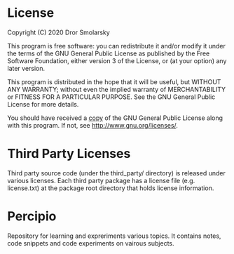 # License

Copyright (C) 2020 Dror Smolarsky

This program is free software: you can redistribute it and/or modify
it under the terms of the GNU General Public License as published by
the Free Software Foundation, either version 3 of the License, or
(at your option) any later version.

This program is distributed in the hope that it will be useful,
but WITHOUT ANY WARRANTY; without even the implied warranty of
MERCHANTABILITY or FITNESS FOR A PARTICULAR PURPOSE.  See the
GNU General Public License for more details.

You should have received a [copy](license.md) of the GNU General Public License
along with this program.  If not, see <http://www.gnu.org/licenses/>.

# Third Party Licenses

Third party source code (under the third_party/ directory) is released under
various licenses.
Each third party package has a license file (e.g. license.txt) at the package
root directory that holds license information.

# Percipio

Repository for learning and expreriments various topics.
It contains notes, code snippets and code experiments on vairous subjects.

